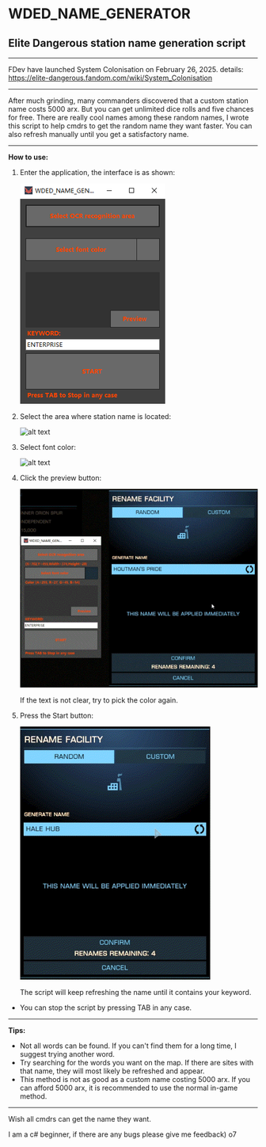 # WDED_NAME_GENERATOR
## **Elite Dangerous station name generation script**

---

FDev have launched System Colonisation on February 26, 2025.
details: https://elite-dangerous.fandom.com/wiki/System_Colonisation

---

After much grinding, many commanders discovered that a custom station name costs 5000 arx.
But you can get unlimited dice rolls and five chances for free. There are really cool names among these random names, I wrote this script to help cmdrs to get the random name they want faster. You can also refresh manually until you get a satisfactory name.

---

**How to use:**

1. Enter the application, the interface is as shown:
   
   ![alt text](https://github.com/CMDR-WARD/WDED_NAME_GENERATOR/blob/master/Media/Interface.PNG)


2. Select the area where station name is located:

   ![alt text](https://github.com/CMDR-WARD/WDED_NAME_GENERATOR/blob/master/Media/selectregion.gif)


3. Select font color:

   ![alt text](https://github.com/CMDR-WARD/WDED_NAME_GENERATOR/blob/master/Media/pickcolor.gif)


4. Click the preview button:

   ![alt text](https://github.com/CMDR-WARD/WDED_NAME_GENERATOR/blob/master/Media/preview.gif)
   
    If the text is not clear, try to pick the color again.


6. Press the Start button:

   ![alt text](https://github.com/CMDR-WARD/WDED_NAME_GENERATOR/blob/master/Media/result.gif)
   
   The script will keep refreshing the name until it contains your keyword.

* You can stop the script by pressing TAB in any case.

---

**Tips:**

* Not all words can be found. If you can't find them for a long time, I suggest trying another word.
* Try searching for the words you want on the map. If there are sites with that name, they will most likely be refreshed and appear.
* This method is not as good as a custom name costing 5000 arx. If you can afford 5000 arx, it is recommended to use the normal in-game method.

---

Wish all cmdrs can get the name they want.

I am a c# beginner, if there are any bugs please give me feedback) o7
